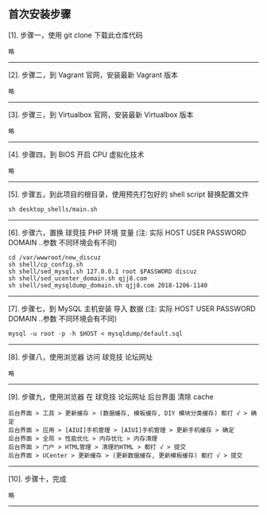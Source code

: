 ## 首次安装步骤

[1]. 步骤一，使用 git clone 下载此仓库代码
```shell
略
```
---------------------------------------

[2]. 步骤二，到 Vagrant 官网，安装最新 Vagrant 版本
```shell
略
```
---------------------------------------

[3]. 步骤三，到 Virtualbox 官网，安装最新 Virtualbox 版本
```shell
略
```
---------------------------------------
[4]. 步骤四，到 BIOS 开启 CPU 虚拟化技术
```shell
略
```
---------------------------------------

[5]. 步骤五，到此项目的根目录，使用预先打包好的 shell script 替换配置文件
```shell
sh desktop_shells/main.sh
```
---------------------------------------

[6]. 步骤六，置换 球竞技 PHP 环境 变量 (注: 实际 HOST USER PASSWORD DOMAIN ..参数 不同环境会有不同)
```shell
cd /var/wwwroot/new_discuz
sh shell/cp_config.sh
sh shell/sed_mysql.sh 127.0.0.1 root $PASSWORD discuz
sh shell/sed_ucenter_domain.sh qjj8.com
sh shell/sed_mysqldump_domain.sh qjj8.com 2018-1206-1140
```

---------------------------------------
[7]. 步骤七，到 MySQL 主机安装 导入 数据 (注: 实际 HOST USER PASSWORD DOMAIN ..参数 不同环境会有不同)
```shell
mysql -u root -p -h $HOST < mysqldump/default.sql
```

---------------------------------------

[8]. 步骤八，使用浏览器 访问 球竞技 论坛网址
```shell
略
```
---------------------------------------

[9]. 步骤九，使用浏览器 在 球竞技 论坛网址 后台界面 清除 cache
```shell
后台界面 > 工具 > 更新缓存 > (数据缓存, 模板缓存, DIY 模块分类缓存) 都打 √ > 确定
后台界面 > 应用 > [AIUI]手机管理 > [AIUI]手机管理 > 更新手机缓存 > 确定
后台界面 > 全局 > 性能优化 > 内存优化 > 内存清理
后台界面 > 门户 > HTML管理 > 清理的HTML > 都打 √ > 提交
后台界面 > UCenter > 更新缓存 > (更新数据缓存, 更新模板缓存) 都打 √ > 提交
```
---------------------------------------

[10]. 步骤十，完成
```shell
略
```
---------------------------------------